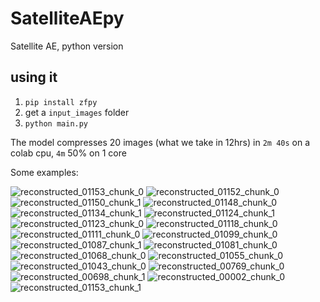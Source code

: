 # SatelliteAEpy
Satellite AE, python version

## using it

1. `pip install zfpy`
2. get a `input_images` folder
3. `python main.py`

The model compresses 20 images (what we take in 12hrs) in `2m 40s` on a colab cpu, `4m` 50% on 1 core

Some examples:

![reconstructed_01153_chunk_0](https://github.com/user-attachments/assets/f956a17b-0c69-49d4-a40a-5026891089d1)
![reconstructed_01152_chunk_0](https://github.com/user-attachments/assets/e820a066-6e1a-401e-a9f2-1cb2a8491de0)
![reconstructed_01150_chunk_1](https://github.com/user-attachments/assets/5b282fcf-8282-43b0-b3f7-552537a554df)
![reconstructed_01148_chunk_0](https://github.com/user-attachments/assets/1acabfc2-1da1-4075-8439-cb2960291ba2)
![reconstructed_01134_chunk_1](https://github.com/user-attachments/assets/4de9d8da-0a60-4523-9cf4-6a990054450e)
![reconstructed_01124_chunk_1](https://github.com/user-attachments/assets/3b0f1f37-29f2-488b-90c6-580648945a82)
![reconstructed_01123_chunk_0](https://github.com/user-attachments/assets/ef499e30-91b8-42fe-841a-33a53a39d1c5)
![reconstructed_01118_chunk_0](https://github.com/user-attachments/assets/13a32fa8-97ee-4c7d-a59e-9751433cc8d7)
![reconstructed_01111_chunk_0](https://github.com/user-attachments/assets/796eb123-004f-4588-903a-5b9c7918aed4)
![reconstructed_01099_chunk_0](https://github.com/user-attachments/assets/2db38c98-0e60-4f48-b78f-0cb98ab728d4)
![reconstructed_01087_chunk_1](https://github.com/user-attachments/assets/2797c23c-fe0f-4397-860a-9ba85f181b37)
![reconstructed_01081_chunk_0](https://github.com/user-attachments/assets/9a65122e-313b-48da-b483-4c1c7e2f5116)
![reconstructed_01068_chunk_0](https://github.com/user-attachments/assets/a36ddb63-8cc4-4f3d-a5ab-2cccabbfffef)
![reconstructed_01055_chunk_0](https://github.com/user-attachments/assets/b60818f7-d790-411a-bd11-431187ca3051)
![reconstructed_01043_chunk_0](https://github.com/user-attachments/assets/9db4b99f-a47b-4c34-bc1a-6df0b12096e1)
![reconstructed_00769_chunk_0](https://github.com/user-attachments/assets/ce4492b6-0277-49fd-8087-3ed954bba0d9)
![reconstructed_00698_chunk_1](https://github.com/user-attachments/assets/7c0f02ef-637d-4316-a971-f6fa696fe515)
![reconstructed_00002_chunk_0](https://github.com/user-attachments/assets/4bba351e-5fd0-489d-b4c8-2adebc4d26ff)
![reconstructed_01153_chunk_1](https://github.com/user-attachments/assets/4609eca4-33df-4892-832a-e2567ce4922c)
